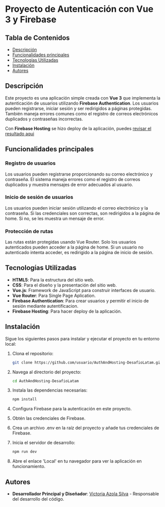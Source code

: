 # Proyecto de Autenticación con Vue 3 y Firebase

## Tabla de Contenidos

- [Descripción](#descripción)
- [Funcionalidades principales](#funcionalidades-principales)
- [Tecnologías Utilizadas](#tecnologías-utilizadas)
- [Instalación](#instalación)
- [Autores](#autores)

## Descripción

Este proyecto es una aplicación simple creada con **Vue 3** que implementa la autenticación de usuarios utilizando **Firebase Authentication**. Los usuarios pueden registrarse, iniciar sesión y ser redirigidos a páginas protegidas. También maneja errores comunes como el registro de correos electrónicos duplicados y contraseñas incorrectas.

Con **Firebase Hosting** se hizo deploy de la aplicación, puedes [revisar el resultado aqui](https://crear-usuarios-4131d.web.app)

## Funcionalidades principales

### Registro de usuarios

Los usuarios pueden registrarse proporcionando su correo electrónico y contraseña. El sistema maneja errores como el registro de correos duplicados y muestra mensajes de error adecuados al usuario.

### Inicio de sesión de usuarios

Los usuarios pueden iniciar sesión utilizando el correo electrónico y la contraseña. Si las credenciales son correctas, son redirigidos a la página de home. Si no, se les muestra un mensaje de error.

### Protección de rutas

Las rutas están protegidas usando Vue Router. Solo los usuarios autenticados pueden acceder a la página de home. Si un usuario no autenticado intenta acceder, es redirigido a la página de inicio de sesión.

## Tecnologías Utilizadas

- **HTML5**: Para la estructura del sitio web.
- **CSS**: Para el diseño y la presentación del sitio web.
- **Vue.js**: Framework de JavaScript para construir interfaces de usuario.
- **Vue Router**: Para Single Page Aplication.
- **Firebase Authentication**: Para crear usuarios y permitir el inicio de sesión mediante autentificacion.
- **Firebase Hosting**: Para hacer deploy de la aplicación.

## Instalación

Sigue los siguientes pasos para instalar y ejecutar el proyecto en tu entorno local:

1. Clona el repositorio:

    ```bash
    git clone https://github.com/usuario/AuthAndHosting-DesafioLatam.git
    ```

2. Navega al directorio del proyecto:

    ```bash
    cd AuthAndHosting-DesafioLatam
    ```

3. Instala las dependencias necesarias:

    ```bash
    npm install
    ```
    
4. Configura Firebase para la autenticación en este proyecto.
5. Obtén las credenciales de Firebase.
6. Crea un archivo .env en la raíz del proyecto y añade tus credenciales de Firebase.
   
7. Inicia el servidor de desarrollo:

    ```bash
    npm run dev
    ```

8. Abre el enlace 'Local' en tu navegador para ver la aplicación en funcionamiento.

## Autores

- **Desarrollador Principal y Diseñador**: [Victoria Azola Silva](https://github.com/VickyAzola) - Responsable del desarrollo del código.
